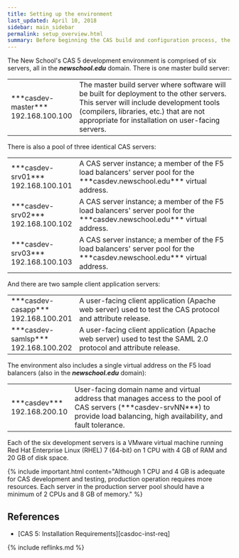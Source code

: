 ```yaml
---
title: Setting up the environment
last_updated: April 10, 2018
sidebar: main_sidebar
permalink: setup_overview.html
summary: Before beginning the CAS build and configuration process, the server environment should be prepared by creating virtual machines, installing necessary software dependencies, and performing basic software configuration and system administration tasks.
---
```


The New School's CAS 5 development environment is comprised of six servers, all in the ***newschool.edu*** domain. There is one master build server:

<table>
    <colgroup>
        <col width="25%" />
        <col width="75%" />
    </colgroup>
    <tbody>
        <tr>
            <td markdown="span">***casdev-master***<br />192.168.100.100</td>
            <td markdown="span">The master build server where software will be built for deployment to the other servers. This server will include development tools (compilers, libraries, etc.) that are not appropriate for installation on user-facing servers.</td>
        </tr>
    </tbody>
</table>

There is also a pool of three identical CAS servers:

<table>
    <colgroup>
        <col width="25%" />
        <col width="75%" />
    </colgroup>
    <tbody>
        <tr>
            <td markdown="span">***casdev-srv01***<br />192.168.100.101</td>
            <td markdown="span">A CAS server instance; a member of the F5 load balancers' server pool for the ***casdev.newschool.edu*** virtual address.</td>
        </tr>
        <tr>
            <td markdown="span">***casdev-srv02***<br />192.168.100.102</td>
            <td markdown="span">A CAS server instance; a member of the F5 load balancers' server pool for the ***casdev.newschool.edu*** virtual address.</td>
        </tr>
        <tr>
            <td markdown="span">***casdev-srv03***<br />192.168.100.103</td>
            <td markdown="span">A CAS server instance; a member of the F5 load balancers' server pool for the ***casdev.newschool.edu*** virtual address.</td>
        </tr>
        </tbody>
    </table>

And there are two sample client application servers:

<table>
    <colgroup>
        <col width="25%" />
        <col width="75%" />
    </colgroup>
    <tbody>
        <tr>
            <td markdown="span">***casdev-casapp***<br />192.168.100.201</td>
            <td markdown="span">A user-facing client application (Apache web server) used to test the CAS protocol and attribute release.</td>
        </tr>
        <tr>
            <td markdown="span">***casdev-samlsp***<br />192.168.100.202</td>
            <td markdown="span">A user-facing client application (Apache web server) used to test the SAML 2.0 protocol and attribute release.</td>
        </tr>
    </tbody>
</table>

The environment also includes a single virtual address on the F5 load balancers (also in the ***newschool.edu*** domain):

<table>
    <colgroup>
        <col width="25%" />
        <col width="75%" />
    </colgroup>
    <tbody>
        <tr>
            <td markdown="span">***casdev***<br />192.168.200.10</td>
            <td markdown="span">User-facing domain name and virtual address that manages access to the pool of CAS servers (***casdev-srvNN***) to provide load balancing, high availability, and fault tolerance.</td>
        </tr>
    </tbody>
</table>

Each of the six development servers is a VMware virtual machine running Red Hat Enterprise Linux (RHEL) 7 (64-bit) on 1 CPU with 4 GB of RAM and 20 GB of disk space.

{% include important.html content="Although 1 CPU and 4 GB is adequate for CAS development and testing, production operation requires more resources. Each server in the production server pool should have a minimum of 2 CPUs and 8 GB of memory." %}

## References

* [CAS 5: Installation Requirements][casdoc-inst-req]

{% include reflinks.md %}
